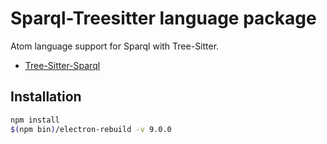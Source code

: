 # Sparql-Treesitter language package

Atom language support for Sparql with Tree-Sitter.

- [Tree-Sitter-Sparql](https://github.com/BonaBeavis/tree-sitter-sparql)

## Installation

```sh
npm install
$(npm bin)/electron-rebuild -v 9.0.0
```
